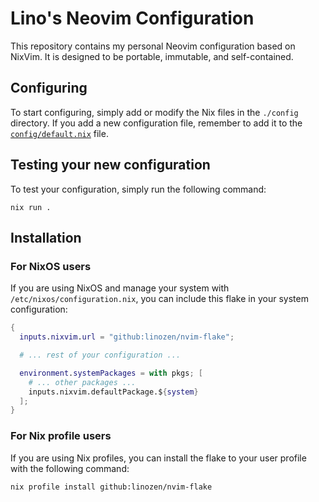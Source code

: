 # Lino's Neovim Configuration

This repository contains my personal Neovim configuration based on NixVim. It
is designed to be portable, immutable, and self-contained.

## Configuring

To start configuring, simply add or modify the Nix files in the `./config`
directory. If you add a new configuration file, remember to add it to the
[`config/default.nix`](./config/default.nix) file.

## Testing your new configuration

To test your configuration, simply run the following command:

```
nix run .
```

## Installation

### For NixOS users

If you are using NixOS and manage your system with
`/etc/nixos/configuration.nix`, you can include this flake in your system
configuration:

```nix
{
  inputs.nixvim.url = "github:linozen/nvim-flake";

  # ... rest of your configuration ...

  environment.systemPackages = with pkgs; [
    # ... other packages ...
    inputs.nixvim.defaultPackage.${system}
  ];
}
```

### For Nix profile users

If you are using Nix profiles, you can install the flake to your user profile
with the following command:

```
nix profile install github:linozen/nvim-flake
```
